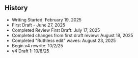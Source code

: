 ## History

- Writing Started: February 19, 2025
- First Draft - June 27, 2025
- Completed Review First Draft: July 17, 2025
- Completed changes from first draft review: August 18, 2025
- Completed "Ruthless edit" waves: August 23, 2025
- Begin v4 rewrite: 10/2/25
- v4 Draft 1: 10/8/25
